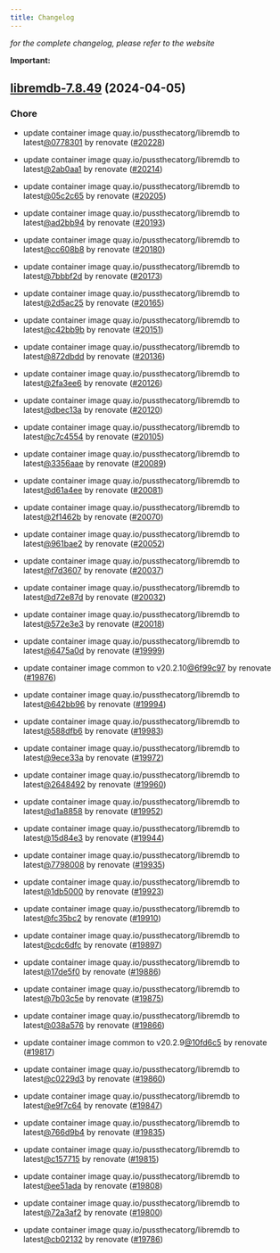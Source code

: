 ```yaml
---
title: Changelog
---
```



*for the complete changelog, please refer to the website*

**Important:**


## [libremdb-7.8.49](https://github.com/truecharts/charts/compare/libremdb-7.6.0...libremdb-7.8.49) (2024-04-05)

### Chore



- update container image quay.io/pussthecatorg/libremdb to latest[@0778301](https://github.com/0778301) by renovate ([#20228](https://github.com/truecharts/charts/issues/20228))

- update container image quay.io/pussthecatorg/libremdb to latest[@2ab0aa1](https://github.com/2ab0aa1) by renovate ([#20214](https://github.com/truecharts/charts/issues/20214))

- update container image quay.io/pussthecatorg/libremdb to latest[@05c2c65](https://github.com/05c2c65) by renovate ([#20205](https://github.com/truecharts/charts/issues/20205))

- update container image quay.io/pussthecatorg/libremdb to latest[@ad2bb94](https://github.com/ad2bb94) by renovate ([#20193](https://github.com/truecharts/charts/issues/20193))

- update container image quay.io/pussthecatorg/libremdb to latest[@cc608b8](https://github.com/cc608b8) by renovate ([#20180](https://github.com/truecharts/charts/issues/20180))

- update container image quay.io/pussthecatorg/libremdb to latest[@7bbbf2d](https://github.com/7bbbf2d) by renovate ([#20173](https://github.com/truecharts/charts/issues/20173))

- update container image quay.io/pussthecatorg/libremdb to latest[@2d5ac25](https://github.com/2d5ac25) by renovate ([#20165](https://github.com/truecharts/charts/issues/20165))

- update container image quay.io/pussthecatorg/libremdb to latest[@c42bb9b](https://github.com/c42bb9b) by renovate ([#20151](https://github.com/truecharts/charts/issues/20151))

- update container image quay.io/pussthecatorg/libremdb to latest[@872dbdd](https://github.com/872dbdd) by renovate ([#20136](https://github.com/truecharts/charts/issues/20136))

- update container image quay.io/pussthecatorg/libremdb to latest[@2fa3ee6](https://github.com/2fa3ee6) by renovate ([#20126](https://github.com/truecharts/charts/issues/20126))

- update container image quay.io/pussthecatorg/libremdb to latest[@dbec13a](https://github.com/dbec13a) by renovate ([#20120](https://github.com/truecharts/charts/issues/20120))

- update container image quay.io/pussthecatorg/libremdb to latest[@c7c4554](https://github.com/c7c4554) by renovate ([#20105](https://github.com/truecharts/charts/issues/20105))

- update container image quay.io/pussthecatorg/libremdb to latest[@3356aae](https://github.com/3356aae) by renovate ([#20089](https://github.com/truecharts/charts/issues/20089))

- update container image quay.io/pussthecatorg/libremdb to latest[@d61a4ee](https://github.com/d61a4ee) by renovate ([#20081](https://github.com/truecharts/charts/issues/20081))

- update container image quay.io/pussthecatorg/libremdb to latest[@2f1462b](https://github.com/2f1462b) by renovate ([#20070](https://github.com/truecharts/charts/issues/20070))

- update container image quay.io/pussthecatorg/libremdb to latest[@961bae2](https://github.com/961bae2) by renovate ([#20052](https://github.com/truecharts/charts/issues/20052))

- update container image quay.io/pussthecatorg/libremdb to latest[@f7d3607](https://github.com/f7d3607) by renovate ([#20037](https://github.com/truecharts/charts/issues/20037))

- update container image quay.io/pussthecatorg/libremdb to latest[@d72e87d](https://github.com/d72e87d) by renovate ([#20032](https://github.com/truecharts/charts/issues/20032))

- update container image quay.io/pussthecatorg/libremdb to latest[@572e3e3](https://github.com/572e3e3) by renovate ([#20018](https://github.com/truecharts/charts/issues/20018))

- update container image quay.io/pussthecatorg/libremdb to latest[@6475a0d](https://github.com/6475a0d) by renovate ([#19999](https://github.com/truecharts/charts/issues/19999))

- update container image common to v20.2.10[@6f99c97](https://github.com/6f99c97) by renovate ([#19876](https://github.com/truecharts/charts/issues/19876))

- update container image quay.io/pussthecatorg/libremdb to latest[@642bb96](https://github.com/642bb96) by renovate ([#19994](https://github.com/truecharts/charts/issues/19994))

- update container image quay.io/pussthecatorg/libremdb to latest[@588dfb6](https://github.com/588dfb6) by renovate ([#19983](https://github.com/truecharts/charts/issues/19983))

- update container image quay.io/pussthecatorg/libremdb to latest[@9ece33a](https://github.com/9ece33a) by renovate ([#19972](https://github.com/truecharts/charts/issues/19972))

- update container image quay.io/pussthecatorg/libremdb to latest[@2648492](https://github.com/2648492) by renovate ([#19960](https://github.com/truecharts/charts/issues/19960))

- update container image quay.io/pussthecatorg/libremdb to latest[@d1a8858](https://github.com/d1a8858) by renovate ([#19952](https://github.com/truecharts/charts/issues/19952))

- update container image quay.io/pussthecatorg/libremdb to latest[@15d84e3](https://github.com/15d84e3) by renovate ([#19944](https://github.com/truecharts/charts/issues/19944))

- update container image quay.io/pussthecatorg/libremdb to latest[@7798008](https://github.com/7798008) by renovate ([#19935](https://github.com/truecharts/charts/issues/19935))

- update container image quay.io/pussthecatorg/libremdb to latest[@1db5000](https://github.com/1db5000) by renovate ([#19923](https://github.com/truecharts/charts/issues/19923))

- update container image quay.io/pussthecatorg/libremdb to latest[@fc35bc2](https://github.com/fc35bc2) by renovate ([#19910](https://github.com/truecharts/charts/issues/19910))

- update container image quay.io/pussthecatorg/libremdb to latest[@cdc6dfc](https://github.com/cdc6dfc) by renovate ([#19897](https://github.com/truecharts/charts/issues/19897))

- update container image quay.io/pussthecatorg/libremdb to latest[@17de5f0](https://github.com/17de5f0) by renovate ([#19886](https://github.com/truecharts/charts/issues/19886))

- update container image quay.io/pussthecatorg/libremdb to latest[@7b03c5e](https://github.com/7b03c5e) by renovate ([#19875](https://github.com/truecharts/charts/issues/19875))

- update container image quay.io/pussthecatorg/libremdb to latest[@038a576](https://github.com/038a576) by renovate ([#19866](https://github.com/truecharts/charts/issues/19866))

- update container image common to v20.2.9[@10fd6c5](https://github.com/10fd6c5) by renovate ([#19817](https://github.com/truecharts/charts/issues/19817))

- update container image quay.io/pussthecatorg/libremdb to latest[@c0229d3](https://github.com/c0229d3) by renovate ([#19860](https://github.com/truecharts/charts/issues/19860))

- update container image quay.io/pussthecatorg/libremdb to latest[@e9f7c64](https://github.com/e9f7c64) by renovate ([#19847](https://github.com/truecharts/charts/issues/19847))

- update container image quay.io/pussthecatorg/libremdb to latest[@766d9b4](https://github.com/766d9b4) by renovate ([#19835](https://github.com/truecharts/charts/issues/19835))

- update container image quay.io/pussthecatorg/libremdb to latest[@c157715](https://github.com/c157715) by renovate ([#19815](https://github.com/truecharts/charts/issues/19815))

- update container image quay.io/pussthecatorg/libremdb to latest[@ee51ada](https://github.com/ee51ada) by renovate ([#19808](https://github.com/truecharts/charts/issues/19808))

- update container image quay.io/pussthecatorg/libremdb to latest[@72a3af2](https://github.com/72a3af2) by renovate ([#19800](https://github.com/truecharts/charts/issues/19800))

- update container image quay.io/pussthecatorg/libremdb to latest[@cb02132](https://github.com/cb02132) by renovate ([#19786](https://github.com/truecharts/charts/issues/19786))
